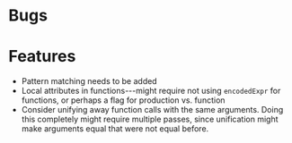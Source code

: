 
Bugs
======================================================================


Features
======================================================================
* Pattern matching needs to be added
* Local attributes in functions---might require not using
  `encodedExpr` for functions, or perhaps a flag for production
  vs. function
* Consider unifying away function calls with the same arguments.
  Doing this completely might require multiple passes, since
  unification might make arguments equal that were not equal before.

